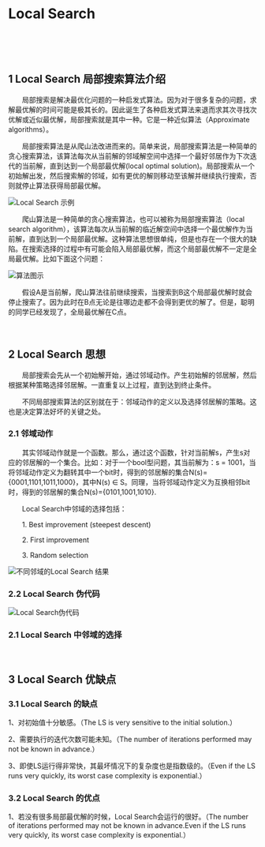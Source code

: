 # Local Search

<br>
<br>
<br>


## 1 Local Search 局部搜索算法介绍

&emsp;&emsp;局部搜索是解决最优化问题的一种启发式算法。因为对于很多复杂的问题，求解最优解的时间可能是极其长的。因此诞生了各种启发式算法来退而求其次寻找次优解或近似最优解，局部搜索就是其中一种。它是一种近似算法（Approximate algorithms）。

&emsp;&emsp;局部搜索算法是从爬山法改进而来的。简单来说，局部搜索算法是一种简单的贪心搜索算法，该算法每次从当前解的邻域解空间中选择一个最好邻居作为下次迭代的当前解，直到达到一个局部最优解(local optimal solution)。局部搜索从一个初始解出发，然后搜索解的邻域，如有更优的解则移动至该解并继续执行搜索，否则就停止算法获得局部最优解。

![Local Search 示例](https://upload-images.jianshu.io/upload_images/10947003-77e2c6b9c604003d.png?imageMogr2/auto-orient/strip%7CimageView2/2/w/800)

&emsp;&emsp;爬山算法是一种简单的贪心搜索算法，也可以被称为局部搜索算法（local search algorithm），该算法每次从当前解的临近解空间中选择一个最优解作为当前解，直到达到一个局部最优解。这种算法思想很单纯，但是也存在一个很大的缺陷。在搜索选择的过程中有可能会陷入局部最优解，而这个局部最优解不一定是全局最优解。比如下面这个问题：

![算法图示](https://upload-images.jianshu.io/upload_images/10947003-114d27222389ccf6.png?imageMogr2/auto-orient/strip%7CimageView2/2/w/600)

&emsp;&emsp;假设A是当前解，爬山算法往前继续搜索，当搜索到B这个局部最优解时就会停止搜索了。因为此时在B点无论是往哪边走都不会得到更优的解了。但是，聪明的同学已经发现了，全局最优解在C点。


<br>

## 2 Local Search 思想

&emsp;&emsp;局部搜索会先从一个初始解开始，通过邻域动作。产生初始解的邻居解，然后根据某种策略选择邻居解。一直重复以上过程，直到达到终止条件。

&emsp;&emsp;不同局部搜索算法的区别就在于：邻域动作的定义以及选择邻居解的策略。这也是决定算法好坏的关键之处。

### 2.1 邻域动作

&emsp;&emsp;其实邻域动作就是一个函数。那么，通过这个函数，针对当前解s，产生s对应的邻居解的一个集合。比如：对于一个bool型问题，其当前解为：s = 1001，当将邻域动作定义为翻转其中一个bit时，得到的邻居解的集合N(s)={0001,1101,1011,1000}，其中N(s) ∈ S。同理，当将邻域动作定义为互换相邻bit时，得到的邻居解的集合N(s)={0101,1001,1010}.

&emsp;&emsp;Local Search中邻域的选择包括：

&emsp;&emsp;1. Best improvement (steepest descent)

&emsp;&emsp;2. First improvement

&emsp;&emsp;3. Random selection

![不同邻域的Local Search 结果](https://upload-images.jianshu.io/upload_images/10947003-026524f45209883a.png?imageMogr2/auto-orient/strip%7CimageView2/2/w/800)


### 2.2 Local Search 伪代码

![Local Search伪代码](https://upload-images.jianshu.io/upload_images/10947003-4d029a653a5572df.png?imageMogr2/auto-orient/strip%7CimageView2/2/w/800)


### 2.1 Local Search 中邻域的选择




<br>

## 3 Local Search 优缺点

### 3.1 Local Search 的缺点

1、对初始值十分敏感。（The LS is very sensitive to the initial solution.）

2、需要执行的迭代次数可能未知。（The number of iterations performed may not be known in advance.）

3、即使LS运行得非常快，其最坏情况下的复杂度也是指数级的。（Even if the LS runs very quickly, its worst case complexity is exponential.）

### 3.2 Local Search 的优点

1、若没有很多局部最优解的时候，Local Search会运行的很好。（The number of iterations performed may not be known in advance.Even if the LS runs very quickly, its worst case complexity is exponential.）